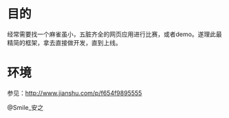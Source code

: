 # 目的
经常需要找一个麻雀虽小，五脏齐全的网页应用进行比赛，或者demo。遂理此最精简的框架，拿去直接做开发，直到上线。

# 环境
参见：http://www.jianshu.com/p/f654f9895555


@Smile_安之

